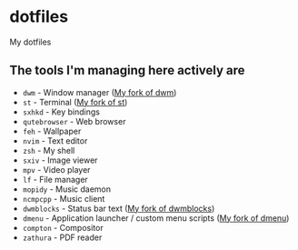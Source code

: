 # dotfiles
My dotfiles

## The tools I'm managing here actively are
* `dwm` - Window manager ([My fork of dwm](https://github.com/phenax/dwm))
* `st` - Terminal ([My fork of st](https://github.com/phenax/st))
* `sxhkd` - Key bindings
* `qutebrowser` - Web browser
* `feh` - Wallpaper
* `nvim` - Text editor
* `zsh` - My shell
* `sxiv` - Image viewer
* `mpv` - Video player
* `lf` - File manager
* `mopidy` - Music daemon
* `ncmpcpp` - Music client
* `dwmblocks` - Status bar text ([My fork of dwmblocks](https://github.com/phenax/dwmblocks))
* `dmenu` - Application launcher / custom menu scripts ([My fork of dmenu](https://github.com/phenax/dmenu))
* `compton` - Compositor
* `zathura` - PDF reader

